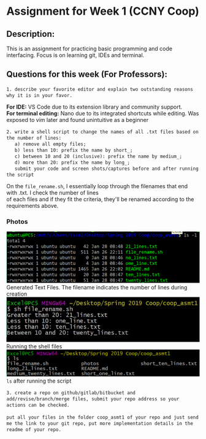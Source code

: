 # Assignment for Week 1 (CCNY Coop)

## Description:
This is an assignment for practicing basic programming and code interfacing. Focus is on learning git, IDEs and terminal.


## Questions for this week (For Professors):
```
1. describe your favorite editor and explain two outstanding reasons why it is in your favor.
```
**For IDE:** VS Code due to its extension library and community support.  
**For terminal editing:** Nano due to its integrated shortcuts while editing. Was exposed to vim later and found unintuitive as a beginner 

```
2. write a shell script to change the names of all .txt files based on the number of lines:
   a) remove all empty files;
   b) less than 10: prefix the name by short_;
   c) between 10 and 20 (inclusive): prefix the name by medium_;
   d) more than 20: prefix the name by long_;
   submit your code and screen shots/captures before and after running the script
```
On the `file_rename.sh`, I essentially loop through the filenames that end with .txt. I check the number of lines  
of each files and if they fit the criteria, they'll be renamed according to the requirements above.
   
### Photos
![](photos/0_created_files.PNG)  
Generated Text Files. The filename indicates the number of lines during creation  
![](photos/1_renaming.jpg)  
Running the shell files  
![](photos/after_script.PNG)  
`ls` after running the script  
```
3. create a repo on github/gitlab/bitbucket and add/revise/branch/merge files, submit your repo address so your actions can be checked.

put all your files in the folder coop_asmt1 of your repo and just send me the link to your git repo, put more implementation details in the readme of your repo.
```
